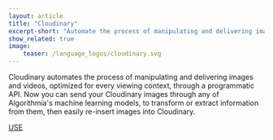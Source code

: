 ```yaml
---
layout: article
title: "Cloudinary"
excerpt-short: "Automate the process of manipulating and delivering images and videos, optimized for every viewing context"
show_related: true
image:
    teaser: /language_logos/cloudinary.svg
---
```


Cloudinary automates the process of manipulating and delivering images and videos, optimized for every viewing context, through a programmatic API. Now you can send your Cloudinary images through any of Algorithmia's machine learning models, to transform or extract information from them, then easily re-insert images into Cloudinary.

<a href="/organizations/cloudinary" class="btn btn-default btn-primary"><i class="fa fa-code-fork" aria-hidden="true"></i> USE</a>
